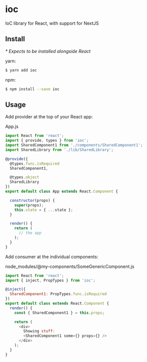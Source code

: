 # ioc
IoC library for React, with support for NextJS

## Install

_* Expects to be installed alongside React_

yarn:
```sh
$ yarn add ioc
```

npm:
```sh
$ npm install --save ioc
```

## Usage

Add provider at the top of your React app:

App.js
```js
import React from 'react';
import { provide, types } from 'ioc';
import SharedComponent1 from './components/SharedComponent1';
import SharedLibrary from './lib/SharedLibrary';

@provide({
  @types.func.isRequired
  SharedComponent1,

  @types.object
  SharedLibrary
})
export default class App extends React.Component {

  constructor(props) {
    super(props);
    this.state = { ...state };
  }

  render() {
    return (
      // the app
    );
  }
}
```

Add consumer at the individual components:

node_modules/@my-components/SomeGenericComponent.js
```js
import React from 'react';
import { inject, PropTypes } from 'ioc';

@inject({
  SharedComponent1: PropTypes.func.isRequired
})
export default class extends React.Component {
  render() {
    const { SharedComponent1 } = this.props;

    return (
      <div>
        Showing stuff:
        <SharedComponent1 some={} props={} />
      </div>
    );
  }
}
```
